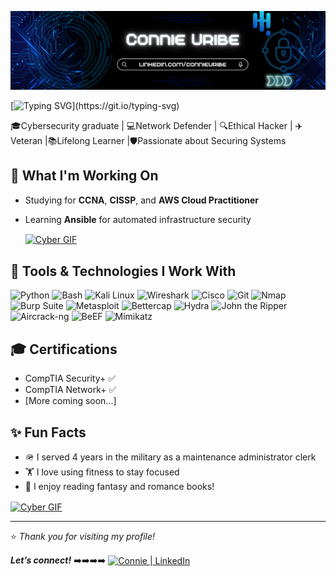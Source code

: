 ![header](https://github.com/connieuribe/connieuribe/blob/495eb9cc96ef06186002cd99ea34f8708f976a7b/Connie%20Header.png)

[![Typing SVG](https://readme-typing-svg.demolab.com?font=Fira+Code&pause=1000&width=435&lines=%F0%9F%91%8B+Hi+there%2C+welcome!)](https://git.io/typing-svg)


🎓Cybersecurity graduate | 💻Network Defender | 🔍Ethical Hacker | ✈️Veteran |📚Lifelong Learner |🛡️Passionate about Securing Systems 


## 🚀 What I'm Working On 
- Studying for **CCNA**, **CISSP**, and **AWS Cloud Practitioner**
- Learning **Ansible** for automated infrastructure security


  <a href="">
  <img 
    align="center" 
    src="https://media.giphy.com/media/v1.Y2lkPTc5MGI3NjExbXFiYzA1dHZ1M3dlZnFxZHY4MjByYjQ2M2Y4a2ZyZWk4eTBidmNwaCZlcD12MV9naWZzX3NlYXJjaCZjdD1n/l3vR85PnGsBwu1PFK/giphy.gif" 
    alt="Cyber GIF" 
    width="200" 
  />
</a>



## 🧰 Tools & Technologies I Work With

![Python](https://img.shields.io/badge/-Python-3776AB?style=flat&logo=python&logoColor=white)
![Bash](https://img.shields.io/badge/-Bash-4EAA25?style=flat&logo=gnu-bash&logoColor=white)
![Kali Linux](https://img.shields.io/badge/-Kali_Linux-557C94?style=flat&logo=kalilinux&logoColor=white)
![Wireshark](https://img.shields.io/badge/-Wireshark-1679A7?style=flat&logo=wireshark&logoColor=white)
![Cisco](https://img.shields.io/badge/-Cisco-1BA0D7?style=flat&logo=cisco&logoColor=white)
![Git](https://img.shields.io/badge/-Git-F05032?style=flat&logo=git&logoColor=white)
![Nmap](https://img.shields.io/badge/Nmap-00457C?style=flat)
![Burp Suite](https://img.shields.io/badge/Burp_Suite-FF5722?style=flat)
![Metasploit](https://img.shields.io/badge/Metasploit-212121?style=flat)
![Bettercap](https://img.shields.io/badge/Bettercap-FF3366?style=flat)
![Hydra](https://img.shields.io/badge/Hydra-004000?style=flat)
![John the Ripper](https://img.shields.io/badge/John_the_Ripper-FFD700?style=flat)
![Aircrack-ng](https://img.shields.io/badge/Aircrack--ng-000000?style=flat)
![BeEF](https://img.shields.io/badge/BeEF-FF0055?style=flat)
![Mimikatz](https://img.shields.io/badge/Mimikatz-000000?style=flat)



## 🎓 Certifications

- CompTIA Security+ ✅  
- CompTIA Network+ ✅  
- [More coming soon...]
  
 

## ✨ Fun Facts

- 🪖 I served 4 years in the military as a maintenance administrator clerk  
- 🏋️ I love using fitness to stay focused  
- 📖 I enjoy reading fantasy and romance books!


<a href="">
  <img 
    align="center" 
    src="https://media.giphy.com/media/v1.Y2lkPWVjZjA1ZTQ3M3h5cmwxeGRlaDlmaXo2Mm91djR5ejE5cjZ3aWt1eXNhenBoYm9oNSZlcD12MV9naWZzX3JlbGF0ZWQmY3Q9Zw/AWzdJYW9ap39gUhxfM/giphy.gif" 
    alt="Cyber GIF" 
    width="200" 
  />
</a>



---

⭐ *Thank you for visiting my profile!*

***Let’s connect!*** ➡️➡️➡️➡️
<a href="https://www.linkedin.com/in/connieuribe/"><img align="Center" src="https://img.shields.io/badge/linkedin-%230077B5.svg?style=for-the-badge&logo=linkedin&logoColor=white" alt="Connie | LinkedIn" /></a>
</br>


</br>
<img src="https://komarev.com/ghpvc/?username=connieuribe&style=flat-square&color=blue" alt=""/>
</br>

<!--
## 📂 Pinned Projects

- 🔐 [Capstone: IoT Rogue Access Point Attack](https://github.com/your-username/capstone-rogue-iot)  
  Simulating Evil Twin and MITM attacks in a controlled lab environment

- 🔎 [Trace Labs OSINT Toolkit](https://github.com/your-username/osint-tracelabs)  
  Tools, automation scripts, and case files from real-world missing person investigations

- 🧱 [Network Labs](https://github.com/your-username/network-labs)  
  Cisco CML configurations, BGP routing, VLAN design, and security hardening

- 📡 [Syslog & Automation](https://github.com/your-username/rsyslog-configs)  
  Secure logging and custom Python scripts to process and forward syslog data

---

<p align="left"> <a href="https://github.com/ryo-ma/github-profile-trophy"><img src="https://github-profile-trophy.vercel.app/?username=connieuribe" alt="connieuribe" /></a> </p>

<p align="left"> <a href="https://twitter.com/" target="blank"><img src="https://img.shields.io/twitter/follow/?logo=twitter&style=for-the-badge" alt="" /></a> </p>

<picture>
  <source media="(prefers-color-scheme: light)" srcset="https://user-images.githubusercontent.com/25423296/163456776-7f95b81a-f1ed-45f7-b7ab-8fa810d529fa.png">
  <source media="(prefers-color-scheme: dark)" srcset="https://user-images.githubusercontent.com/25423296/163456779-a8556205-d0a5-45e2-ac17-42d089e3c3f8.png">
  <img alt="Shows an illustrated sun in light mode and a moon with stars in dark mode." src="https://user-images.githubusercontent.com/25423296/163456779-a8556205-d0a5-45e2-ac17-42d089e3c3f8.png">
</picture>


## GitHub Stats

[![GitHub Streak](http://github-readme-streak-stats.herokuapp.com?user=connieuribe&theme=dark&background=000000)](https://git.io/streak-stats)

[![Top Langs](https://github-readme-stats.vercel.app/api/top-langs/?username=connieuribe&layout=compact&theme=vision-friendly-dark)](https://github.com/anuraghazra/github-readme-stats)


**connieuribe/connieuribe** is a ✨ _special_ ✨ repository because its `README.md` (this file) appears on your GitHub profile.

Here are some ideas to get you started:

- 🔭 I’m currently working on ...
- 🌱 I’m currently learning ...
- 👯 I’m looking to collaborate on ...
- 🤔 I’m looking for help with ...
- 💬 Ask me about ...
- 📫 How to reach me: ...
- 😄 Pronouns: ...
- ⚡ Fun fact: ...
-->
